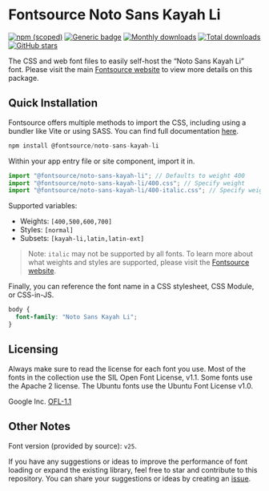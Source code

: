 # Fontsource Noto Sans Kayah Li

[![npm (scoped)](https://img.shields.io/npm/v/@fontsource/noto-sans-kayah-li?color=brightgreen)](https://www.npmjs.com/package/@fontsource/noto-sans-kayah-li) [![Generic badge](https://img.shields.io/badge/fontsource-passing-brightgreen)](https://github.com/fontsource/fontsource) [![Monthly downloads](https://badgen.net/npm/dm/@fontsource/noto-sans-kayah-li)](https://github.com/fontsource/fontsource) [![Total downloads](https://badgen.net/npm/dt/@fontsource/noto-sans-kayah-li)](https://github.com/fontsource/fontsource) [![GitHub stars](https://img.shields.io/github/stars/fontsource/fontsource.svg?style=social&label=Star)](https://github.com/fontsource/fontsource/stargazers)

The CSS and web font files to easily self-host the “Noto Sans Kayah Li” font. Please visit the main [Fontsource website](https://fontsource.org/fonts/noto-sans-kayah-li) to view more details on this package.

## Quick Installation

Fontsource offers multiple methods to import the CSS, including using a bundler like Vite or using SASS. You can find full documentation [here](https://fontsource.org/docs/getting-started/introduction).

```javascript
npm install @fontsource/noto-sans-kayah-li
```

Within your app entry file or site component, import it in.

```javascript
import "@fontsource/noto-sans-kayah-li"; // Defaults to weight 400
import "@fontsource/noto-sans-kayah-li/400.css"; // Specify weight
import "@fontsource/noto-sans-kayah-li/400-italic.css"; // Specify weight and style
```

Supported variables:
- Weights: `[400,500,600,700]`
- Styles: `[normal]`
- Subsets: `[kayah-li,latin,latin-ext]`

> Note: `italic` may not be supported by all fonts. To learn more about what weights and styles are supported, please visit the [Fontsource website](https://fontsource.org/fonts/noto-sans-kayah-li).

Finally, you can reference the font name in a CSS stylesheet, CSS Module, or CSS-in-JS.

```css
body {
  font-family: "Noto Sans Kayah Li";
}
```

## Licensing
Always make sure to read the license for each font you use. Most of the fonts in the collection use the SIL Open Font License, v1.1. Some fonts use the Apache 2 license. The Ubuntu fonts use the Ubuntu Font License v1.0.

Google Inc.
[OFL-1.1](http://scripts.sil.org/OFL)

## Other Notes
Font version (provided by source): `v25`.

If you have any suggestions or ideas to improve the performance of font loading or expand the existing library, feel free to star and contribute to this repository. You can share your suggestions or ideas by creating an [issue](https://github.com/fontsource/fontsource/issues).